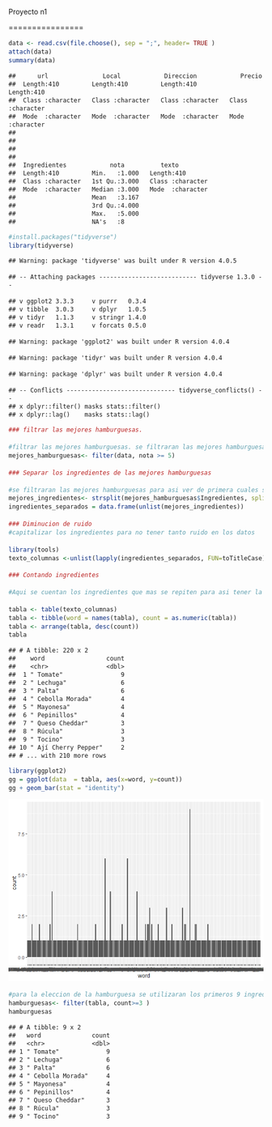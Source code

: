 Proyecto n1

================

``` r
data <- read.csv(file.choose(), sep = ";", header= TRUE )
attach(data)
summary(data)
```

    ##      url               Local            Direccion            Precio         
    ##  Length:410         Length:410         Length:410         Length:410        
    ##  Class :character   Class :character   Class :character   Class :character  
    ##  Mode  :character   Mode  :character   Mode  :character   Mode  :character  
    ##                                                                             
    ##                                                                             
    ##                                                                             
    ##                                                                             
    ##  Ingredientes            nota          texto          
    ##  Length:410         Min.   :1.000   Length:410        
    ##  Class :character   1st Qu.:3.000   Class :character  
    ##  Mode  :character   Median :3.000   Mode  :character  
    ##                     Mean   :3.167                     
    ##                     3rd Qu.:4.000                     
    ##                     Max.   :5.000                     
    ##                     NA's   :8

``` r
#install.packages("tidyverse")
library(tidyverse)
```

    ## Warning: package 'tidyverse' was built under R version 4.0.5

    ## -- Attaching packages --------------------------- tidyverse 1.3.0 --

    ## v ggplot2 3.3.3     v purrr   0.3.4
    ## v tibble  3.0.3     v dplyr   1.0.5
    ## v tidyr   1.1.3     v stringr 1.4.0
    ## v readr   1.3.1     v forcats 0.5.0

    ## Warning: package 'ggplot2' was built under R version 4.0.4

    ## Warning: package 'tidyr' was built under R version 4.0.4

    ## Warning: package 'dplyr' was built under R version 4.0.4

    ## -- Conflicts ------------------------------ tidyverse_conflicts() --
    ## x dplyr::filter() masks stats::filter()
    ## x dplyr::lag()    masks stats::lag()

``` r
### filtrar las mejores hamburguesas.

#filtrar las mejores hamburguesas. se filtraran las mejores hamburguesas para asi ver de primera cuales son las que tienen mejores calificaciones
mejores_hamburguesas<- filter(data, nota >= 5)

### Separar los ingredientes de las mejores hamburguesas

#se filtraran las mejores hamburguesas para asi ver de primera cuales son las que tienen mejores calificaciones
mejores_ingredientes<- strsplit(mejores_hamburguesas$Ingredientes, split=",") 
ingredientes_separados = data.frame(unlist(mejores_ingredientes))

### Diminucion de ruido
#capitalizar los ingredientes para no tener tanto ruido en los datos

library(tools)
texto_columnas <-unlist(lapply(ingredientes_separados, FUN=toTitleCase))

### Contando ingredientes

#Aqui se cuentan los ingredientes que mas se repiten para asi tener la frecuencia de estos

tabla <- table(texto_columnas)
tabla <- tibble(word = names(tabla), count = as.numeric(tabla))
tabla <- arrange(tabla, desc(count))
tabla
```

    ## # A tibble: 220 x 2
    ##    word                 count
    ##    <chr>                <dbl>
    ##  1 " Tomate"                9
    ##  2 " Lechuga"               6
    ##  3 " Palta"                 6
    ##  4 " Cebolla Morada"        4
    ##  5 " Mayonesa"              4
    ##  6 " Pepinillos"            4
    ##  7 " Queso Cheddar"         3
    ##  8 " Rúcula"                3
    ##  9 " Tocino"                3
    ## 10 " Ají Cherry Pepper"     2
    ## # ... with 210 more rows

``` r
library(ggplot2)
gg = ggplot(data  = tabla, aes(x=word, y=count))
gg + geom_bar(stat = "identity")
```

![](proyectoN1_files/figure-gfm/unnamed-chunk-1-1.png)<!-- -->

``` r
#para la eleccion de la hamburguesa se utilizaran los primeros 9 ingredientes,pan de hamburguesa y hamburguesa ya que estas son por defecto las mas utilizadas en el mercado
hamburguesas<- filter(tabla, count>=3 )
hamburguesas
```

    ## # A tibble: 9 x 2
    ##   word              count
    ##   <chr>             <dbl>
    ## 1 " Tomate"             9
    ## 2 " Lechuga"            6
    ## 3 " Palta"              6
    ## 4 " Cebolla Morada"     4
    ## 5 " Mayonesa"           4
    ## 6 " Pepinillos"         4
    ## 7 " Queso Cheddar"      3
    ## 8 " Rúcula"             3
    ## 9 " Tocino"             3
